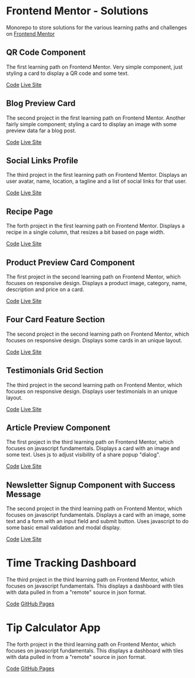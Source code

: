 # Frontend Mentor - Solutions

Monorepo to store solutions for the various learning paths and challenges on [Frontend Mentor](https://frontendmentor.io)

## QR Code Component

The first learning path on Frontend Mentor. Very simple component, just styling a card to display a QR code and some text.

[Code](https://github.com/nullpuppy/frontend-mentor-solutions/tree/main/qr-code-component/)
[Live Site](https://nullpuppy.github.io/frontend-mentor-solutions/qr-code-component)

## Blog Preview Card

The second project in the first learning path on Frontend Mentor. Another fairly simple component; styling a card to display an image with some preview data far a blog post.

[Code](https://github.com/nullpuppy/frontend-mentor-solutions/tree/main/blog-preview-card/)
[Live Site](https://nullpuppy.github.io/frontend-mentor-solutions/blog-preview-card/)

## Social Links Profile

The third project in the first learning path on Frontend Mentor. Displays an user avatar, name, location, a tagline and a list of social links for that user.

[Code](https://github.com/nullpuppy/frontend-mentor-solutions/tree/main/social-links-profile/)
[Live Site](https://nullpuppy.github.io/frontend-mentor-solutions/social-links-profile/)

## Recipe Page

The forth project in the first learning path on Frontend Mentor. Displays a recipe in a single column, that resizes a bit based on page width.

[Code](https://github.com/nullpuppy/frontend-mentor-solutions/tree/main/recipe-page/)
[Live Site](https://nullpuppy.github.io/frontend-mentor-solutions/recipe-page/)

## Product Preview Card Component

The first project in the second learning path on Frontend Mentor, which focuses on responsive design. Displays a product image, category, name, description and price on a card.

[Code](https://github.com/nullpuppy/frontend-mentor-solutions/tree/main/product-preview-card-component/)
[Live Site](https://nullpuppy.github.io/frontend-mentor-solutions/product-preview-card-component/)

## Four Card Feature Section

The second project in the second learning path on Frontend Mentor, which focuses on responsive design. Displays some cards in an unique layout.

[Code](https://github.com/nullpuppy/frontend-mentor-solutions/tree/main/four-card-feature-section/)
[Live Site](https://nullpuppy.github.io/frontend-mentor-solutions/four-card-feature-section/)

## Testimonials Grid Section

The third project in the second learning path on Frontend Mentor, which focuses on responsive design. Displays user testimonials in an unique layout.

[Code](https://github.com/nullpuppy/frontend-mentor-solutions/tree/main/testimonials-grid-section/)
[Live Site](https://nullpuppy.github.io/frontend-mentor-solutions/testimonials-grid-section/)

## Article Preview Component

The first project in the third learning path on Frontend Mentor, which focuses on javascript fundamentals. Displays a card with an image and some text. Uses js to adjust visibility of a share popup "dialog".

[Code](https://github.com/nullpuppy/frontend-mentor-solutions/tree/main/article-preview-component/)
[Live Site](https://nullpuppy.github.io/frontend-mentor-solutions/article-preview-component/)

## Newsletter Signup Component with Success Message

The second project in the third learning path on Frontend Mentor, which focuses on javascript fundamentals. Displays a card with an image, some text and a form with an input field and submit button. Uses javascript to do some basic email validation and modal display.

[Code](https://github.com/nullpuppy/frontend-mentor-solutions/tree/main/newsletter-sign-up-with-success-message/)
[Live Site](https://nullpuppy.github.io/frontend-mentor-solutions/newsletter-sign-up-with-success-message/)

# Time Tracking Dashboard

The third project in the third learning path on Frontend Mentor, which focuses on javascript fundamentals. This displays a dashboard with tiles with data pulled in from a "remote" source in json format.

[Code](https://github.com/nullpuppy/frontend-mentor-solutions/tree/main/time-tracking-dashboard/)
[GitHub Pages](https://nullpuppy.github.io/frontend-mentor-solutions/time-tracking-dashboard/)

# Tip Calculator App

The forth project in the third learning path on Frontend Mentor, which focuses on javascript fundamentals. This displays a dashboard with tiles with data pulled in from a "remote" source in json format.

[Code](https://github.com/nullpuppy/frontend-mentor-solutions/tree/main/tip-calculator-app/)
[GitHub Pages](https://nullpuppy.github.io/frontend-mentor-solutions/tip-calculator-app/)
